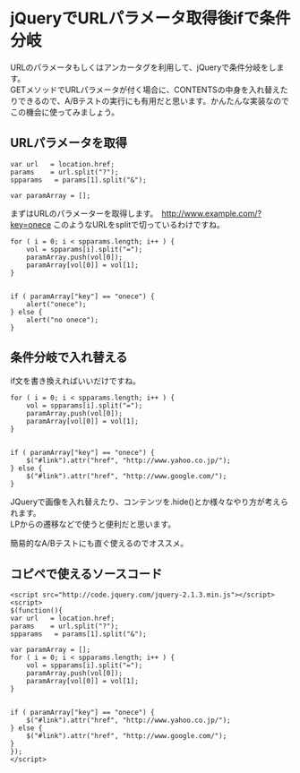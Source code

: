 # jQueryでURLパラメータ取得後ifで条件分岐

URLのパラメータもしくはアンカータグを利用して、jQueryで条件分岐をします。  
GETメソッドでURLパラメータが付く場合に、CONTENTSの中身を入れ替えたりできるので、A/Bテストの実行にも有用だと思います。かんたんな実装なのでこの機会に使ってみましょう。

## URLパラメータを取得
```java:URLパラメータを取得
var url   = location.href;
params    = url.split("?");
spparams   = params[1].split("&");
 
var paramArray = [];
```
  
まずはURLのパラメーターを取得します。　http://www.example.com/?key=onece
このようなURLをsplitで切っているわけですね。
  
```java:URLパラメータを取得
for ( i = 0; i < spparams.length; i++ ) {
    vol = spparams[i].split("=");
    paramArray.push(vol[0]);
    paramArray[vol[0]] = vol[1];
}
 
 
if ( paramArray["key"] == "onece") {
    alert("onece");
} else {
    alert("no onece");
}
```
  
## 条件分岐で入れ替える
if文を書き換えればいいだけですね。
```java:if文
for ( i = 0; i < spparams.length; i++ ) {
    vol = spparams[i].split("=");
    paramArray.push(vol[0]);
    paramArray[vol[0]] = vol[1];
}
 
 
if ( paramArray["key"] == "onece") {
    $("#link").attr("href", "http://www.yahoo.co.jp/");
} else {
    $("#link").attr("href", "http://www.google.com/");
}
```
  
JQueryで画像を入れ替えたり、コンテンツを.hide()とか様々なやり方が考えられます。  
LPからの遷移などで使うと便利だと思います。  
  
簡易的なA/Bテストにも直ぐ使えるのでオススメ。
  
## コピペで使えるソースコード

```java:コピペ
<script src="http://code.jquery.com/jquery-2.1.3.min.js"></script>
<script>
$(function(){
var url   = location.href;
params    = url.split("?");
spparams   = params[1].split("&");
 
var paramArray = [];
for ( i = 0; i < spparams.length; i++ ) {
    vol = spparams[i].split("=");
    paramArray.push(vol[0]);
    paramArray[vol[0]] = vol[1];
}
 
 
if ( paramArray["key"] == "onece") {
    $("#link").attr("href", "http://www.yahoo.co.jp/");
} else {
    $("#link").attr("href", "http://www.google.com/");
}
});
</script>
```
